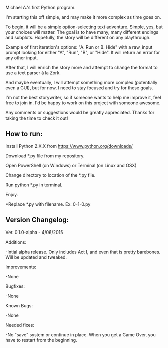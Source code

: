 Michael A.'s first Python program.

I'm starting this off simple, and may make it more complex as time goes on.

To begin, it will be a simple option-selecting text adventure. Simple, yes, but your choices will matter. The goal is to have many, many different endings and subplots. Hopefully, the story will be different on any playthrough.

Example of first iteration's options: "A. Run or B. Hide" with a raw_input prompt looking for either "A", "Run", "B", or "Hide". It will return an error for any other input.

After that, I will enrich the story more and attempt to change the format to use a text parser à la Zork.

And maybe eventually, I will attempt something more complex (potentially even a GUI), 
but for now, I need to stay focused and try for these goals.

I'm not the best storywriter, so if someone wants to help me improve it, feel free to join in. I'd be happy to work on this project with someone awesome.

Any comments or suggestions would be greatly appreciated. Thanks for taking the time to check it out!

How to run:
-----------------
Install Python 2.X.X from https://www.python.org/downloads/

Download *.py file from my repository.

Open PowerShell (on Windows) or Terminal (on Linux and OSX)

Change directory to location of the *.py file.

Run python *.py in terminal.

Enjoy.

*Replace *.py with filename. Ex: 0-1-0.py


Version Changelog:
-----------------

Ver. 0.1.0-alpha - 4/06/2015

  Additions:
  
  -Intial alpha release. Only includes Act I, and even that is pretty barebones. Will be updated and tweaked.
  
  Improvements:
  
  -None
  
  Bugfixes:
  
  -None
  
  Known Bugs:
  
  -None
  
  Needed fixes:
  
  -No "save" system or continue in place. When you get a Game Over, you have to restart from the beginning.
